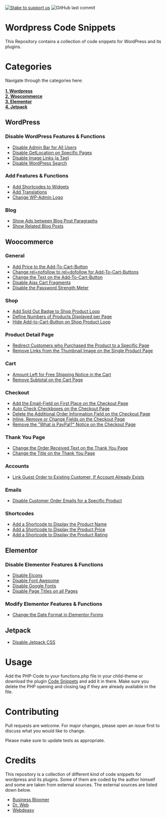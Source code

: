 [![Stake to support us](https://badge.devprotocol.xyz/0x9110f25B4B3f73b7E886c8C3aaAcF6e4Cb49564c/descriptive)](https://stakes.social/0x9110f25B4B3f73b7E886c8C3aaAcF6e4Cb49564c)
![GitHub last commit](https://img.shields.io/github/last-commit/amirzubi/wordpress-code-snippets?color=00ae99)

# Wordpress Code Snippets

This Repository contains a collection of code snippets for WordPress and its plugins.

# Categories

Navigate through the categories here:<br>
<strong><br>
[1. Wordpress](#wordpress)<br>
[2. Woocommerce](#woocommerce)<br>
[3. Elementor](#elementor)<br>
[4. Jetpack](#jetpack)
</strong>

## WordPress

### Disable WordPress Features & Functions

- [Disable Admin Bar for All Users](/wordpress/php/wp-disable-admin-bar-for-all-users.php)
- [Disable GetLocation on Specific Pages](/wordpress/php/wp-disable-getlocation.php)
- [Disable Image Links (a Tag)](/wordpress/php/wp-disable-image-links.php)
- [Disable WordPress Search](/wordpress/php/wp-disable-search.php)

### Add Features & Functions

- [Add Shortcodes to Widgets](/wordpress/php/wp-add-shortcodes-to-widgets.php)
- [Add Translations](/wordpress/php/wp-translations.php)
- [Change WP-Admin Logo](/wordpress/php/wp-change-wp-admin-logo.php)

### Blog

- [Show Ads between Blog Post Paragraphs](/wordpress/php/wp-show-ads-between-blog-post-paragraphs.php)
- [Show Related Blog Posts](/wordpress/php/wp-show-related-blog-posts.php)

## Woocommerce

### General

- [Add Price to the Add-To-Cart-Button](/woocommerce/php/wc-add-price-to-add-to-cart-button.php)
- [Change rel=nofollow to rel=dofollow for Add-To-Cart-Buttons](/woocommerce/php/wc-change-rel-nofollow.php)
- [Change the Text on the Add-To-Cart-Button](/woocommerce/php/wc-change-add-to-cart-text-on-button.php)
- [Disable Ajax Cart Fragments](/woocommerce/php/wc-disable-ajax-cart-fragments.php)
- [Disable the Password Strength Meter](/woocommerce/php/wc-disable-password-strength-meter.php)

### Shop

- [Add Sold Out Badge to Shop Product Loop](/woocommerce/php/wc-add-sold-out-badge.php)
- [Define Numbers of Products Displayed per Page](/woocommerce/php/wc-define-numbers-of-products-displayed-per-page.php)
- [Hide Add-to-Cart-Button on Shop Product Loop](/woocommerce/php/wc-shop-hide-add-to-cart-button.php)

### Product Detail Page

- [Redirect Customers who Purchased the Product to a Specific Page](/woocommerce/php/wc-redirect-customers-who-purchased-the-product.php)
- [Remove Links from the Thumbnail Image on the Single Product Page](/woocommerce/php/wc-remove-links-from-single-product-image-thumbnails.php)

### Cart

- [Amount Left for Free Shipping Notice in the Cart](/woocommerce/php/wc-amount-left-for-free-shipping-notice.php)
- [Remove Subtotal on the Cart Page](/woocommerce/php/wc-remove-subtotal.php)

### Checkout

- [Add the Email-Field on First Place on the Checkout Page](/woocommerce/php/wc-checkout-email-on-first_place.php)
- [Auto Check Checkboxes on the Checkout Page](/woocommerce/php/wc-checkout-auto-check-checkboxes.php)
- [Delete the Additional Order Information Field on the Checkout Page](/woocommerce/php/wc-delete-additional-order-informations.php)
- [Inline, Remove or Change Fields on the Checkout Page](/woocommerce/php/wc-checkout-inline-fields-remove-fields-change-placeholder.php)
- [Remove the "What is PayPal?" Notice on the Checkout Page](/woocommerce/php/wc-remove-what-is-paypal.php)

### Thank You Page

- [Change the Order Received Text on the Thank You Page](/woocommerce/php/wc-thankyou-change-order-received-text.php)
- [Change the Title on the Thank You Page](/woocommerce/php/wc-thankyou-change-title.php)

### Accounts

- [Link Guest Order to Existing Customer, If Account Already Exists](/woocommerce/php/wc-link-guest-order-to-existing-customer.php)

### Emails

- [Disable Customer Order Emails for a Specific Product](/woocommerce/php/wc-disable-customer-order-emails-for-a-specific-product.php)

### Shortcodes

- [Add a Shortcode to Display the Product Name](/woocommerce/php/wc-shortcode-display-product-name.php)
- [Add a Shortcode to Display the Product Price](/woocommerce/php/wc-shortcode-display-product-price.php)
- [Add a Shortcode to Display the Product Rating](/woocommerce/php/wc-shortcode-display-product-rating.php)

## Elementor

### Disable Elementor Features & Functions

- [Disable Eicons](/elementor/php/elementor-disable-eicons.php)
- [Disable Font Awesome](/elementor/php/elementor-disable-font-awesome.php)
- [Disable Google Fonts](/elementor/php/elementor-disable-google-fonts.php)
- [Disable Page Titles on all Pages](/elementor/php/elementor-disable-page-titles.php)

### Modify Elementor Features & Functions

- [Change the Date Format in Elementor Forms](/elementor/php/elementor-form-date-format.php)

## Jetpack

- [Disable Jetpack CSS](/jetpack/php/jetpack-disable-css.php)

# Usage

Add the PHP-Code to your functions.php file in your child-theme or download the plugin [Code Snippets](https://de.wordpress.org/plugins/code-snippets/) and add it in there. Make sure you delete the PHP opening and closing tag if they are already available in the file.

# Contributing

Pull requests are welcome. For major changes, please open an issue first to discuss what you would like to change.

Please make sure to update tests as appropriate.

# Credits

This repository is a collection of different kind of code snippets for wordpress and its plugins. Some of them are coded by the author himself and some are taken from external sources. The external sources are listed down below.

- [Business Bloomer](https://www.businessbloomer.com/)
- [Dr. Web](https://www.drweb.de/wordpress-snippets/)
- [Webdeasy](https://webdeasy.de/wordpress-code-snippets)
